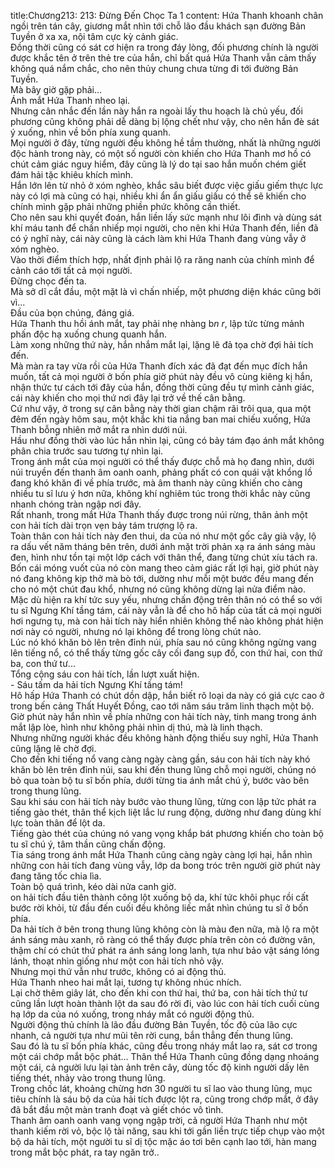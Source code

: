 title:Chương213: 213: Đừng Đến Chọc Ta 1
content:
Hứa Thanh khoanh chân ngồi trên tán cây, giương mắt nhìn tới chỗ lão đầu khách sạn đường Bản Tuyền ở xa xa, nội tâm cực kỳ cảnh giác.<br>Đồng thời cũng có sát cơ hiện ra trong đáy lòng, đối phương chính là người được khắc tên ở trên thẻ tre của hắn, chỉ bất quá Hứa Thanh vẫn cảm thấy không quá nắm chắc, cho nên thủy chung chưa từng đi tới đường Bản Tuyền.<br>Mà bây giờ gặp phải...<br>Ánh mắt Hứa Thanh nheo lại.<br>Nhưng cân nhắc đến lần này hắn ra ngoài lấy thu hoạch là chủ yếu, đối phương cũng không phải dễ dàng bị lộng chết như vậy, cho nên hắn đè sát ý xuống, nhìn về bốn phía xung quanh.<br>Mọi người ở đây, từng người đều không hề tầm thường, nhất là những người độc hành trong này, có một số người còn khiến cho Hứa Thanh mơ hồ có chút cảm giác nguy hiểm, đây cũng là lý do tại sao hắn muốn chém giết đám hải tặc khiêu khích mình.<br>Hắn lớn lên từ nhỏ ở xóm nghèo, khắc sâu biết được việc giấu giếm thực lực này có lợi mà cũng có hại, nhiều khi ẩn ẩn giấu giấu có thể sẽ khiến cho chính mình gặp phải những phiền phức không cần thiết.<br>Cho nên sau khi quyết đoán, hắn liền lấy sức mạnh như lôi đình và dùng sát khí máu tanh để chấn nhiếp mọi người, cho nên khi Hứa Thanh đến, liền đã có ý nghĩ này, cái này cũng là cách làm khi Hứa Thanh đang vùng vẫy ở xóm nghèo.<br>Vào thời điểm thích hợp, nhất định phải lộ ra răng nanh của chính mình để cảnh cáo tới tất cả mọi người.<br>Đừng chọc đến ta.<br>Mà sở dĩ cắt đầu, một mặt là vì chấn nhiếp, một phương diện khác cũng bởi vì...<br>Đầu của bọn chúng, đáng giá.<br>Hứa Thanh thu hồi ánh mắt, tay phải nhẹ nhàng b*n r*, lập tức từng mảnh phấn độc hạ xuống chung quanh hắn.<br>Làm xong những thứ này, hắn nhắm mắt lại, lặng lẽ đả tọa chờ đợi hải tích đến.<br>Mà màn ra tay vừa rồi của Hứa Thanh đích xác đã đạt đến mục đích hắn muốn, tất cả mọi người ở bốn phía giờ phút này đều vô cùng kiêng kị hắn, nhận thức tư cách tới đây của hắn, đồng thời cũng đều tự mình cảnh giác, cái này khiến cho mọi thứ nơi đây lại trở về thế cân bằng.<br>Cứ như vậy, ở trong sự cân bằng này thời gian chậm rãi trôi qua, qua một đêm đến ngày hôm sau, một khắc khi tia nắng ban mai chiếu xuống, Hứa Thanh bỗng nhiên mở mắt ra nhìn dưới núi.<br>Hầu như đồng thời vào lúc hắn nhìn lại, cũng có bảy tám đạo ánh mắt không phân chia trước sau tương tự nhìn lại.<br>Trong ánh mắt của mọi người có thể thấy được chỗ mà họ đang nhìn, dưới núi truyền đến thanh âm oanh oanh, phảng phất có con quái vật khổng lồ đang khó khăn đi về phía trước, mà âm thanh này cũng khiến cho càng nhiều tu sĩ lưu ý hơn nữa, không khí nghiêm túc trong thời khắc này cũng nhanh chóng tràn ngập nơi đây.<br>Rất nhanh, trong mắt Hứa Thanh thấy được trong núi rừng, thân ảnh một con hải tích dài trọn vẹn bảy tám trượng lộ ra.<br>Toàn thân con hải tích này đen thui, da của nó như một gốc cây già vậy, lộ ra dấu vết năm tháng bên trên, dưới ánh mặt trời phản xạ ra ánh sáng màu đen, hình như tồn tại một lớp cách với thân thể, đang từng chút xíu tách ra.<br>Bốn cái móng vuốt của nó còn mang theo cảm giác rất lợi hại, giờ phút này nó đang không kịp thở mà bò tới, dường như mỗi một bước đều mang đến cho nó một chút đau khổ, nhưng nó cũng không dừng lại nửa điểm nào.<br>Mặc dù hiện ra khí tức suy yếu, nhưng chấn động trên thân nó có thể so với tu sĩ Ngưng Khí tầng tám, cái này vẫn là để cho hô hấp của tất cả mọi người hơi ngưng tụ, mà con hải tích này hiển nhiên không thể nào không phát hiện nơi này có người, nhưng nó lại không để trong lòng chút nào.<br>Lúc nó khó khăn bò lên trên đỉnh núi, phía sau nó cũng không ngừng vang lên tiếng nổ, có thể thấy từng gốc cây cối đang sụp đổ, con thứ hai, con thứ ba, con thứ tư...<br>Tổng cộng sáu con hải tích, lần lượt xuất hiện.<br>- Sáu tấm da hải tích Ngưng Khí tầng tám!<br>Hô hấp Hứa Thanh có chút dồn dập, hắn biết rõ loại da này có giá cực cao ở trong bến cảng Thất Huyết Đồng, cao tới năm sáu trăm linh thạch một bộ.<br>Giờ phút này hắn nhìn về phía những con hải tích này, tinh mang trong ánh mắt lập lòe, hình như không phải nhìn dị thú, mà là linh thạch.<br>Nhưng những người khác đều không hành động thiếu suy nghĩ, Hứa Thanh cũng lặng lẽ chờ đợi.<br>Cho đến khi tiếng nổ vang càng ngày càng gần, sáu con hải tích này khó khăn bò lên trên đỉnh núi, sau khi đến thung lũng chỗ mọi người, chúng nó bỏ qua toàn bộ tu sĩ bốn phía, dưới từng tia ánh mắt chú ý, bước vào bên trong thung lũng.<br>Sau khi sáu con hải tích này bước vào thung lũng, từng con lập tức phát ra tiếng gào thét, thân thể kịch liệt lắc lư rung động, dường như đang dùng khí lực toàn thân để lột da.<br>Tiếng gào thét của chúng nó vang vọng khắp bát phương khiến cho toàn bộ tu sĩ chú ý, tâm thần cũng chấn động.<br>Tia sáng trong ánh mắt Hứa Thanh cũng càng ngày càng lợi hại, hắn nhìn những con hải tích đang vùng vẫy, lớp da bong tróc trên người giờ phút này đang tăng tốc chia lìa.<br>Toàn bộ quá trình, kéo dài nửa canh giờ.<br>on hải tích đầu tiên thành công lột xuống bộ da, khí tức khôi phục rồi cất bước rời khỏi, từ đầu đến cuối đều không liếc mắt nhìn chúng tu sĩ ở bốn phía.<br>Da hải tích ở bên trong thung lũng không còn là màu đen nữa, mà lộ ra một ánh sáng màu xanh, rõ ràng có thể thấy được phía trên còn có đường vân, thậm chí có chút thứ phát ra ánh sáng long lanh, tựa như bảo vật sáng lóng lánh, thoạt nhìn giống như một con hải tích nhỏ vậy.<br>Nhưng mọi thứ vẫn như trước, không có ai động thủ.<br>Hứa Thanh nheo hai mắt lại, tương tự không nhúc nhích.<br>Lại chờ thêm giây lát, cho đến khi con thứ hai, thứ ba, con hải tích thứ tư cũng lần lượt hoàn thành lột da sau đó rời đi, vào lúc con hải tích cuối cùng hạ lớp da của nó xuống, trong nháy mắt có người động thủ.<br>Người động thủ chính là lão đầu đường Bản Tuyền, tốc độ của lão cực nhanh, cả người tựa như mũi tên rời cung, bắn thẳng đến thung lũng.<br>Sau đó là tu sĩ bốn phía khác, cũng đều trong nháy mắt lao ra, sát cơ trong một cái chớp mắt bộc phát… Thân thể Hứa Thanh cũng đồng dạng nhoáng một cái, cả người lưu lại tàn ảnh trên cây, dùng tốc độ kinh người dấy lên tiếng thét, nhảy vào trong thung lũng.<br>Trong chốc lát, khoảng chừng hơn 30 người tu sĩ lao vào thung lũng, mục tiêu chính là sáu bộ da của hải tích được lột ra, cũng trong chớp mắt, ở đây đã bắt đầu một màn tranh đoạt và giết chóc vô tình.<br>Thanh âm oanh oanh vang vọng ngập trời, cả người Hứa Thanh như một thanh kiếm rời vỏ, bộc lộ tài năng, sau khi tới gần liền trực tiếp chụp vào một bộ da hải tích, một người tu sĩ dị tộc mặc áo tơi bên cạnh lao tới, hàn mang trong mắt bộc phát, ra tay ngăn trở..<br>